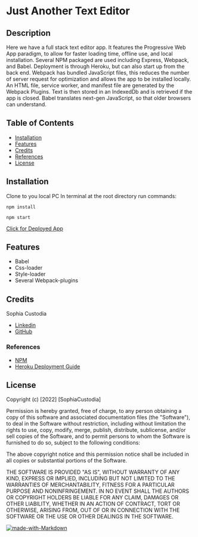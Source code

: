# Just Another Text Editor

## Description 

Here we have a full stack text editor app. It features the Progressive Web App paradigm, to allow for faster loading time, offline use, and local installation. Several NPM packaged are used including Express, Webpack, and Babel. Deployment is through Heroku, but can also start up from the back end. Webpack has bundled JavaScript files, this reduces the number of server request for optimization and allows the app to be installed locally. An HTML file, service worker, and  manifest file are generated by the Webpack Plugins. Text is then stored in an IndexedDb and is retrieved if the app is closed. Babel translates next-gen JavaScript, so that older browsers can understand. 


## Table of Contents

* [Installation](#installation)
* [Features](#features)
* [Credits](#credits)
* [References](#references)
* [License](#license)



## Installation

Clone to you local PC
In terminal at the root directory run commands:

`npm install`

`npm start`

[Click for Deployed App](https://sleepy-river-07397.herokuapp.com/)

## Features

* Babel
* Css-loader
* Style-loader
* Several Webpack-plugins


## Credits

Sophia Custodia
* [Linkedin](https://www.linkedin.com/in/sophia-custodia/)
* [GitHub](https://github.com/Sophtron5000)

### References 

* [NPM](https://docs.npmjs.com/)
* [Heroku Deployment Guide](https://coding-boot-camp.github.io/full-stack/heroku/heroku-deployment-guide)



## License

Copyright (c) [2022] [SophiaCustodia]

Permission is hereby granted, free of charge, to any person obtaining a copy
of this software and associated documentation files (the "Software"), to deal
in the Software without restriction, including without limitation the rights
to use, copy, modify, merge, publish, distribute, sublicense, and/or sell
copies of the Software, and to permit persons to whom the Software is
furnished to do so, subject to the following conditions:

The above copyright notice and this permission notice shall be included in all
copies or substantial portions of the Software.

THE SOFTWARE IS PROVIDED "AS IS", WITHOUT WARRANTY OF ANY KIND, EXPRESS OR
IMPLIED, INCLUDING BUT NOT LIMITED TO THE WARRANTIES OF MERCHANTABILITY,
FITNESS FOR A PARTICULAR PURPOSE AND NONINFRINGEMENT. IN NO EVENT SHALL THE
AUTHORS OR COPYRIGHT HOLDERS BE LIABLE FOR ANY CLAIM, DAMAGES OR OTHER
LIABILITY, WHETHER IN AN ACTION OF CONTRACT, TORT OR OTHERWISE, ARISING FROM,
OUT OF OR IN CONNECTION WITH THE SOFTWARE OR THE USE OR OTHER DEALINGS IN THE
SOFTWARE.


[![made-with-Markdown](https://img.shields.io/badge/Made%20with-Markdown-1f425f.svg)](http://commonmark.org)
